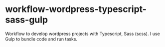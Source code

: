 # workflow-wordpress-typescript-sass-gulp
Workflow to develop wordpress projects with Typescript, Sass (scss). I use Gulp to bundle code and run tasks.


